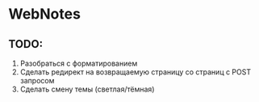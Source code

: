 # WebNotes

## TODO:
1. Разобраться с форматированием
2. Сделать редирект на возвращаемую страницу со страниц с POST запросом
3. Сделать смену темы (светлая/тёмная)
